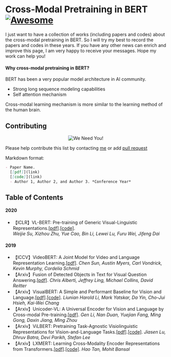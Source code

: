 # Cross-Modal Pretraining in BERT[![Awesome](https://awesome.re/badge.svg)](https://awesome.re)

I just want to have a collection of works (including papers and codes) about the cross-modal pretraining in BERT. So I will try my best to record the papers and codes in these years. If you have any other news can enrich and improve this page, I am very happy to receive your messages. Hope my work can help you!

#### Why cross-modal pretraining in BERT?
BERT has been a very popular model architecture in AI community. 
* Strong long sequence modeling capabilities
* Self attention mechanism

Cross-modal learning mechanism is more similar to the learning method of the human brain.

## Contributing
<p align="center">
  <img src="http://cdn1.sportngin.com/attachments/news_article/7269/5172/needyou_small.jpg" alt="We Need You!">
</p>

Please help contribute this list by contacting [me](739314837@qq.com) or add [pull request](https://github.com/luomingshuang/Cross-Modal-Pretraining-in-BERT/pulls)

Markdown format:
```markdown
- Paper Name. 
  [[pdf]](link) 
  [[code]](link)
  - Author 1, Author 2, and Author 3. *Conference Year*
```

## Table of Contents
#### 2020

- 【ICLR】VL-BERT: Pre-training of Generic Visual-Linguistic Representations.[[pdf]](https://arxiv.org/abs/1908.08530).[[code]](https://github.com/jackroos/VL-BERT).   
  *Weijie Su, Xizhou Zhu, Yue Cao, Bin Li, Lewei Lu, Furu Wei, Jifeng Dai*

#### 2019

- 【ICCV】VideoBERT: A Joint Model for Video and Language Representation Learning.[[pdf]](https://openaccess.thecvf.com/content_ICCV_2019/papers/Sun_VideoBERT_A_Joint_Model_for_Video_and_Language_Representation_Learning_ICCV_2019_paper.pdf). 
  *Chen Sun, Austin Myers, Carl Vondrick, Kevin Murphy, Cordelia Schmid*
- 【Arxiv】Fusion of Detected Objects in Text for Visual Question Answering.[[pdf]](https://arxiv.org/abs/1908.05054). 
  *Chris Alberti, Jeffrey Ling, Michael Collins, David Reitter*
- 【Arxiv】VisualBERT: A Simple and Performant Baseline for Vision and Language.[[pdf]](https://arxiv.org/abs/1908.03557).[[code]](https://github.com/uclanlp/visualbert).
  *Liunian Harold Li, Mark Yatskar, Da Yin, Cho-Jui Hsieh, Kai-Wei Chang*
- 【Arxiv】Unicoder-VL: A Universal Encoder for Vision and Language by Cross-modal Pre-training.[[pdf]](https://arxiv.org/abs/1908.06066).
  *Gen Li, Nan Duan, Yuejian Fang, Ming Gong, Daxin Jiang, Ming Zhou*
- 【Arxiv】ViLBERT: Pretraining Task-Agnostic Visiolinguistic Representations for Vision-and-Language Tasks.[[pdf]](https://arxiv.org/abs/1908.02265).[[code]](https://github.com/facebookresearch/vilbert-multi-task).
  *Jiasen Lu, Dhruv Batra, Devi Parikh, Stefan Lee*
- 【Arxiv】LXMERT: Learning Cross-Modality Encoder Representations from Transformers.[[pdf]](https://arxiv.org/abs/1908.07490).[[code]](https://github.com/airsplay/lxmert).
  *Hao Tan, Mohit Bansal* 
